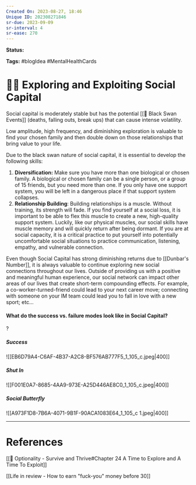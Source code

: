 ```yaml
---
Created On: 2023-08-27, 18:46
Unique ID: 202308271846
sr-due: 2023-09-09
sr-interval: 4
sr-ease: 270
---
```

**Status:** 

**Tags:** #blogIdea #MentalHealthCards 

# 👯‍♀️ Exploring and Exploiting Social Capital

Social capital is moderately stable but has the potential [[🦢 Black Swan Events]] (deaths, falling outs, break ups) that can cause intense volatility. 

Low amplitude, high frequency, and diminishing exploration is valuable to find your chosen family and then double down on those relationships that bring value to your life.

Due to the black swan nature of social capital, it is essential to develop the following skills:

1. **Diversification:** Make sure you have more than one biological or chosen family. A biological or chosen family can be a single person, or a group of 15 friends, but you need more than one. If you only have one support system, you will be left in a dangerous place if that support system collapses.
2. **Relationship Building**: Building relationships is a muscle. Without training, its strength will fade. If you find yourself at a social loss, it is important to be able to flex this muscle to create a new, high-quality support system. Luckily, like our physical muscles, our social skills have muscle memory and will quickly return after being dormant. If you are at social capacity, it is a critical practice to put yourself into potentially uncomfortable social situations to practice communication, listening, empathy, and vulnerable connection. 


Even though Social Capital has strong diminishing returns due to [[Dunbar's Number]], it is always valuable to continue exploring new social connections throughout our lives. Outside of providing us with a positive and meaningful human experience, our social network can impact other areas of our lives that create short-term compounding effects. For example, a co-worker-turned-friend could lead to your next career move; connecting with someone on your IM team could lead you to fall in love with a new sport;  etc...


#### What do the success vs. failure modes look like in Social Capital?
?
##### Success
![[EB6D79A4-C6AF-4B37-A2C8-BF576AB777F5_1_105_c.jpeg|400]]
##### Shut In
![[F001E0A7-8685-4AA9-973E-A25D446AE8C0_1_105_c.jpeg|400]]
##### Social Butterfly
![[A973F1D8-7B6A-4071-9B1F-90ACA1083E64_1_105_c 1.jpeg|400]]
<!--SR:!2024-06-07,170,250-->

---
# References

[[📗 Optionality - Survive and Thrive#Chapter 24 A Time to Explore and A Time To Exploit]]

[[Life in review - How to earn "fuck-you" money before 30]]